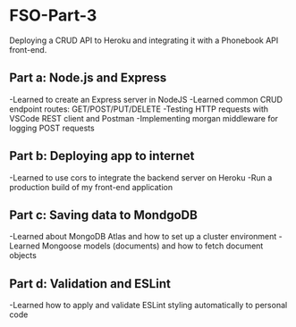# FSO-Part-3
Deploying a CRUD API to Heroku and integrating it with a Phonebook API front-end. 

## Part a: Node.js and Express
-Learned to create an Express server in NodeJS
-Learned common CRUD endpoint routes: GET/POST/PUT/DELETE
-Testing HTTP requests with VSCode REST client and Postman
-Implementing morgan middleware for logging POST requests

## Part b: Deploying app to internet
-Learned to use cors to integrate the backend server on Heroku
-Run a production build of my front-end application

## Part c: Saving data to MondgoDB
-Learned about MongoDB Atlas and how to set up a cluster environment
-Learned Mongoose models (documents) and how to fetch document objects

## Part d: Validation and ESLint
-Learned how to apply and validate ESLint styling automatically to personal code
